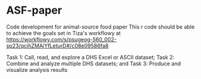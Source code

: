 # ASF-paper
 Code development for animal-source food paper
This r code should be able to achieve the goals set in Tiza's workflowy at https://workflowy.com/s/psugeog-560_002-sp23/qcihZMAiYfLeturD#/c08e09586fa8

Task 1: Call, read, and explore a DHS Excel or ASCII dataset;
Task 2: Combine and analyze multiple DHS datasets; and
Task 3: Produce and visualize analysis results
